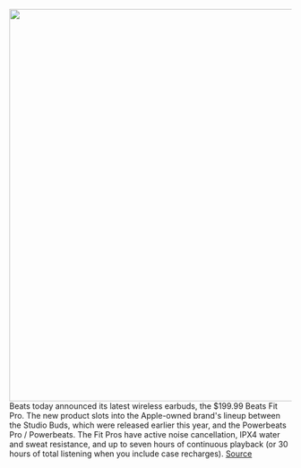<img src='https://cdn.vox-cdn.com/thumbor/CXrxaVcat57SX9-TGAv4cgGmSb4=/0x0:1419x1024/1200x800/filters:focal(597x399:823x625)/cdn.vox-cdn.com/uploads/chorus_image/image/70074055/_BeatsFitPro_4FAM_Lifestyle_0036_WEB_v4.0.png' width='700px' /><br/>
Beats today announced its latest wireless earbuds, the $199.99 Beats Fit Pro. The new product slots into the Apple-owned brand's lineup between the Studio Buds, which were released earlier this year, and the Powerbeats Pro / Powerbeats. The Fit Pros have active noise cancellation, IPX4 water and sweat resistance, and up to seven hours of continuous playback (or 30 hours of total listening when you include case recharges).
<a href='https://www.theverge.com/2021/11/1/22753187/beats-fit-pro-announced-features-price'> Source <a/>